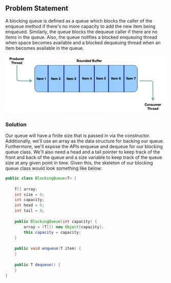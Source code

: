 ## Problem Statement

A blocking queue is defined as a queue which blocks the caller of the enqueue method if there's no more capacity to add the new item being enqueued. Similarly, the queue blocks the dequeue caller if there are no items in the queue. Also, the queue notifies a blocked enqueuing thread when space becomes available and a blocked dequeuing thread when an item becomes available in the queue.

![img.png](img.png)

### Solution
Our queue will have a finite size that is passed in via the constructor. Additionally, we'll use an array as the data structure for backing our queue. Furthermore, we'll expose the APIs enqueue and dequeue for our blocking queue class. We'll also need a head and a tail pointer to keep track of the front and back of the queue and a size variable to keep track of the queue size at any given point in time. Given this, the skeleton of our blocking queue class would look something like below:

```java
public class BlockingQueue<T> {

    T[] array;
    int size = 0;
    int capacity;
    int head = 0;
    int tail = 0;

    public BlockingQueue(int capacity) {
        array = (T[]) new Object[capacity];
        this.capacity = capacity;
    }

    public void enqueue(T item) {
    }

    public T dequeue() {
    }
}
```
